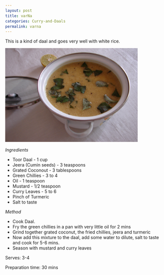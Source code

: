 ```yaml
---
layout: post
title: varNa
categories: Curry-and-Daals
permalink: varna
---
```


This is a kind of daal and goes very well with white rice.

<img src="/images/29.jpg" style="height:300px;width:425px" />

*Ingredients*

-   Toor Daal - 1 cup
-   Jeera (Cumin seeds) - 3 teaspoons
-   Grated Coconout - 3 tablespoons
-   Green Chillies - 3 to 4
-   Oil - 1 teaspoon
-   Mustard - 1/2 teaspoon
-   Curry Leaves - 5 to 6
-   Pinch of Turmeric
-   Salt to taste

*Method*

-   Cook Daal.
-   Fry the green chillies in a pan with very little oil for 2 mins
-   Grind together grated coconut, the fried chillies, jeera and
    turmeric
-   Now add this mixture to the daal, add some water to dilute, salt to
    taste and cook for 5-6 mins.
-   Season with mustard and curry leaves

Serves: 3-4

Preparation time: 30 mins
